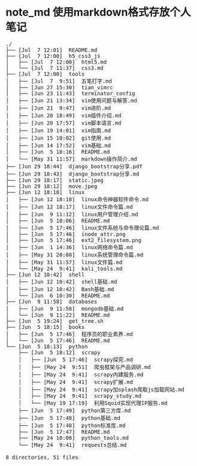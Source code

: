 # note_md 使用markdown格式存放个人笔记


<pre>
./
├── [Jul  7 12:01]  README.md
├── [Jul  7 12:00]  h5_css3_js
│   ├── [Jul  7 12:00]  html5.md
│   └── [Jul  7 11:37]  css3.md
├── [Jul  7 12:00]  tools
│   ├── [Jul  7  9:51]  五笔打字.md
│   ├── [Jun 27 15:30]  tian_vimrc
│   ├── [Jun 23 11:43]  terminator_config
│   ├── [Jun 21 13:34]  vim使用问题与解答.md
│   ├── [Jun 21  9:47]  vim进阶.md
│   ├── [Jun 20 18:49]  vim插件介绍.md
│   ├── [Jun 20 17:57]  vim脚本语言.md
│   ├── [Jun 19 14:01]  vim指南.md
│   ├── [Jun 15 10:02]  git使用.md
│   ├── [Jun 14 17:52]  vim基础.md
│   ├── [Jun  5 18:16]  README.md
│   └── [May 31 11:57]  markdown操作简介.md
├── [Jun 29 18:44]  django_bootstrap分享.pdf
├── [Jun 29 18:43]  django_bootstrap分享.md
├── [Jun 29 18:17]  static.jpeg
├── [Jun 29 18:12]  move.jpeg
├── [Jun 12 18:18]  linux
│   ├── [Jun 12 18:18]  linux命令神器软件命令.md
│   ├── [Jun 12 18:17]  linux文件命令篇.md
│   ├── [Jun  9 11:12]  linux用户管理介绍.md
│   ├── [Jun  5 18:06]  README.md
│   ├── [Jun  5 17:46]  linux文件系统与命令理论篇.md
│   ├── [Jun  5 17:46]  inode_attr.png
│   ├── [Jun  5 17:46]  ext2_filesystem.png
│   ├── [Jun  1 14:36]  linux网络命令篇.md
│   ├── [May 31 20:08]  linux系统管理命令篇.md
│   ├── [May 31 11:57]  linux文件篇.md
│   └── [May 24  9:41]  kali_tools.md
├── [Jun 12 10:42]  shell
│   ├── [Jun 12 10:42]  shell基础.md
│   ├── [Jun 12 10:42]  Bash基础.md
│   └── [Jun  6 10:30]  README.md
├── [Jun  9 11:58]  databases
│   ├── [Jun  9 11:58]  mongodb基础.md
│   └── [Jun  9 11:22]  README.md
├── [Jun  5 19:24]  get_tree.sh
├── [Jun  5 18:15]  books
│   ├── [Jun  5 17:46]  程序员的职业素养.md
│   └── [Jun  5 17:46]  README.md
└── [Jun  5 18:13]  python
    ├── [Jun  5 18:12]  scrapy
    │   ├── [Jun  5 17:46]  scrapy探究.md
    │   ├── [May 24  9:51]  爬虫框架与产品调研.md
    │   ├── [May 24  9:41]  scrapy内建服务.md
    │   ├── [May 24  9:41]  scrapy扩展.md
    │   ├── [May 24  9:41]  scrapy加splash爬取js加载网站.md
    │   ├── [May 24  9:41]  scrapy_study.md
    │   └── [May 19 17:19]  利用Squid实现代理IP服务.md
    ├── [Jun  5 17:49]  python第三方库.md
    ├── [Jun  5 17:48]  python基础.md
    ├── [Jun  5 17:48]  python标准库.md
    ├── [Jun  5 17:47]  README.md
    ├── [May 24 10:08]  python_tools.md
    └── [May 24  9:41]  requests总结.md

8 directories, 51 files


</pre>
